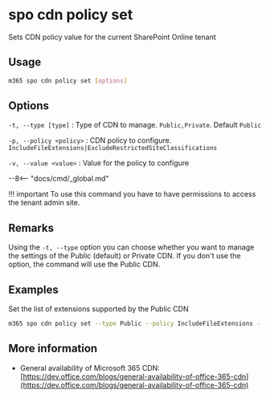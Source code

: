 # spo cdn policy set

Sets CDN policy value for the current SharePoint Online tenant

## Usage

```sh
m365 spo cdn policy set [options]
```

## Options

`-t, --type [type]`
: Type of CDN to manage. `Public,Private`. Default `Public`

`-p, --policy <policy>`
: CDN policy to configure. `IncludeFileExtensions|ExcludeRestrictedSiteClassifications`

`-v, --value <value>`
: Value for the policy to configure

--8<-- "docs/cmd/_global.md"

!!! important
    To use this command you have to have permissions to access the tenant admin site.

## Remarks

Using the `-t, --type` option you can choose whether you want to manage the settings of the Public (default) or Private CDN. If you don't use the option, the command will use the Public CDN.

## Examples

Set the list of extensions supported by the Public CDN

```sh
m365 spo cdn policy set --type Public --policy IncludeFileExtensions --value CSS,EOT,GIF,ICO,JPEG,JPG,JS,MAP,PNG,SVG,TTF,WOFF,JSON
```

## More information

- General availability of Microsoft 365 CDN: [https://dev.office.com/blogs/general-availability-of-office-365-cdn](https://dev.office.com/blogs/general-availability-of-office-365-cdn)
